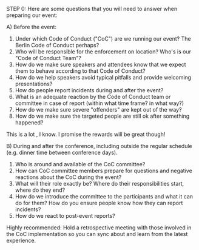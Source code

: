 STEP 0: Here are some questions that you will need to answer when preparing our event:


A) Before the event:

1. Under which Code of Conduct ("CoC") are we running our event? The Berlin Code of Conduct perhaps? 
2. Who will be responsible for the enforcement on location? Who's is our "Code of Conduct Team"?
2. How do we make sure speakers and attendees know that we expect them to behave according to that Code of Conduct?
3. How do we help speakers avoid typical pitfalls and provide welcoming presentations?
4. How do people report incidents during and after the event?
5. What is an adequate reaction by the Code of Conduct team or committee in case of report (within what time frame? in what way?)
6. How do we make sure severe "offenders" are kept out of the way?
7. How do we make sure the targeted people are still ok after something happened?

This is a lot , I know. I promise the rewards will be great though!


B) During and after the conference, including outside the regular schedule (e.g. dinner time between conference days).

1. Who is around and available of the CoC committee?
2. How can CoC committee members prepare for questions and negative reactions about the CoC during the event?
3. What will their role exactly be? Where do their responsibilities start, where do they end?
4. How do we introduce the committee to the participants and what it can do for them? How do you ensure people know how they can report incidents?
5. How do we react to post-event reports?

Highly recommended:
Hold a retrospective meeting with those involved in the CoC implementation so you can sync about and learn from the latest experience.
